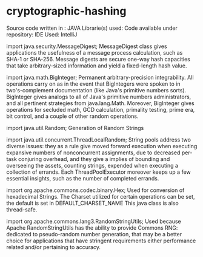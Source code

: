 # cryptographic-hashing

 Source code written in : JAVA
Librarie(s) used: 
Code available under repository: 
IDE Used: IntelliJ

import java.security.MessageDigest;
MessageDigest class gives applications the usefulness of a message process calculation, such as SHA-1 or SHA-256. Message digests are secure one-way hash capacities that take arbitrary-sized information and yield a fixed-length hash value.

import java.math.BigInteger;
Permanent arbitrary-precision integrability. All operations carry on as in the event that BigIntegers were spoken to in two's-complement documentation (like Java's primitive numbers sorts). BigInteger gives analogs to all of Java's primitive numbers administrators, and all pertinent strategies from java.lang.Math. Moreover, BigInteger gives operations for secluded math, GCD calculation, primality testing, prime era, bit control, and a couple of other random operations.

import java.util.Random;
Generation of Random Strings

import java.util.concurrent.ThreadLocalRandom;
String pools address two diverse issues: they as a rule give moved forward execution when executing expansive numbers of nonconcurrent assignments, due to decreased per-task conjuring overhead, and they give a implies of bounding and overseeing the assets, counting strings, expended when executing a collection of errands. Each ThreadPoolExecutor moreover keeps up a few essential insights, such as the number of completed errands.


import org.apache.commons.codec.binary.Hex;
Used for conversion of hexadecimal Strings. The Charset utilized for certain operations can be set, the default is set in DEFAULT_CHARSET_NAME This  java class is also thread-safe.


import org.apache.commons.lang3.RandomStringUtils;
Used because Apache RandomStringUtils has the ability to provide Commons RNG: dedicated to pseudo-random number generation, that may be a better choice for applications that have stringent requirements either performance related and/or pertaining to accuracy.

